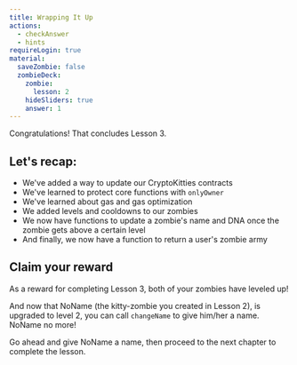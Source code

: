 ```yaml
---
title: Wrapping It Up
actions:
  - checkAnswer
  - hints
requireLogin: true
material:
  saveZombie: false
  zombieDeck:
    zombie:
      lesson: 2
    hideSliders: true
    answer: 1
---
```

Congratulations! That concludes Lesson 3.

## Let's recap:

- We've added a way to update our CryptoKitties contracts
- We've learned to protect core functions with `onlyOwner`
- We've learned about gas and gas optimization
- We added levels and cooldowns to our zombies
- We now have functions to update a zombie's name and DNA once the zombie gets above a certain level
- And finally, we now have a function to return a user's zombie army

## Claim your reward

As a reward for completing Lesson 3, both of your zombies have leveled up!

And now that NoName (the kitty-zombie you created in Lesson 2), is upgraded to level 2, you can call `changeName` to give him/her a name. NoName no more!

Go ahead and give NoName a name, then proceed to the next chapter to complete the lesson.